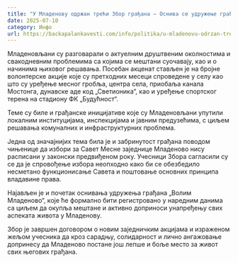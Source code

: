 ```yaml
---
title: "У Младенову одржан трећи Збор грађана – Оснива се удружење грађана „Волим Младеново“"
date: 2025-07-10
category: Инфо
url: https://backapalankavesti.com/info/politika/u-mladenovu-odrzan-treci-zbor-gradjana-osniva-se-udruzenje-gradjana-volim-mladenovo/
---
```


Младеновљани су разговарали о актуелним друштвеним околностима и свакодневним проблемима са којима се мештани суочавају, као и о начинима њиховог решавања. Посебан акценат стављен је на бројне волонтерске акције које су претходних месеци спроведене у селу као што су уређење месног гробља, центра села, приобаља канала Мостонга, дунавске аде код „Светионика“, као и уређење спортског терена на стадиону ФК „Будућност“.

Теме су биле и грађанске иницијативе које су Младеновљани упутили локалним институцијама, инспекцијама и јавним предузећима, с циљем решавања комуналних и инфраструктурних проблема.

Једна од значајнијих тема била је и забринутост грађана поводом чињенице да избори за Савет Месне заједнице Младеново нису расписани у законски предвиђеном року. Учесници Збора сагласили су се да је спровођење избора неопходно како би се обезбедило несметано функционисање Савета и поштовање основних принципа владавине права.

Најављен је и почетак оснивања удружења грађана „Волим Младеново“, које ће формално бити регистровано у наредним данима са циљем да окупља мештане и активно доприноси унапређењу свих аспеката живота у Младенову.

Збор је завршен договором о новим заједничким акцијама и израженом жељом учесника да кроз сарадњу, солидарност и лично ангажовање допринесу да Младеново постане још лепше и боље место за живот свих његових грађана.
